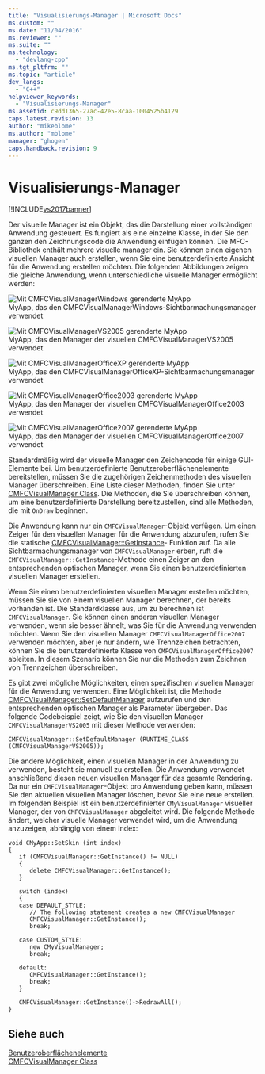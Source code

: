 ```yaml
---
title: "Visualisierungs-Manager | Microsoft Docs"
ms.custom: ""
ms.date: "11/04/2016"
ms.reviewer: ""
ms.suite: ""
ms.technology: 
  - "devlang-cpp"
ms.tgt_pltfrm: ""
ms.topic: "article"
dev_langs: 
  - "C++"
helpviewer_keywords: 
  - "Visualisierungs-Manager"
ms.assetid: c9dd1365-27ac-42e5-8caa-1004525b4129
caps.latest.revision: 13
author: "mikeblome"
ms.author: "mblome"
manager: "ghogen"
caps.handback.revision: 9
---
```

# Visualisierungs-Manager
[!INCLUDE[vs2017banner](../assembler/inline/includes/vs2017banner.md)]

Der visuelle Manager ist ein Objekt, das die Darstellung einer vollständigen Anwendung gesteuert.  Es fungiert als eine einzelne Klasse, in der Sie den ganzen den Zeichnungscode die Anwendung einfügen können.  Die MFC\-Bibliothek enthält mehrere visuelle manager ein.  Sie können einen eigenen visuellen Manager auch erstellen, wenn Sie eine benutzerdefinierte Ansicht für die Anwendung erstellen möchten.  Die folgenden Abbildungen zeigen die gleiche Anwendung, wenn unterschiedliche visuelle Manager ermöglicht werden:  
  
 ![Mit CMFCVisualManagerWindows gerenderte MyApp](../mfc/media/vmwindows.png "VMWindows")  
MyApp, das den CMFCVisualManagerWindows\-Sichtbarmachungsmanager verwendet  
  
 ![Mit CMFCVisualManagerVS2005 gerenderte MyApp](../mfc/media/vmvs2005.png "VMVS2005")  
MyApp, das den Manager der visuellen CMFCVisualManagerVS2005 verwendet  
  
 ![Mit CMFCVisualManagerOfficeXP gerenderte MyApp](../mfc/media/vmofficexp.png "VMOfficeXP")  
MyApp, das den CMFCVisualManagerOfficeXP\-Sichtbarmachungsmanager verwendet  
  
 ![Mit CMFCVisualManagerOffice2003 gerenderte MyApp](../mfc/media/vmoffice2003.png "VMOffice2003")  
MyApp, das den Manager der visuellen CMFCVisualManagerOffice2003 verwendet  
  
 ![Mit CMFCVisualManagerOffice2007 gerenderte MyApp](../mfc/media/msoffice2007.png "MSOffice2007")  
MyApp, das den Manager der visuellen CMFCVisualManagerOffice2007 verwendet  
  
 Standardmäßig wird der visuelle Manager den Zeichencode für einige GUI\-Elemente bei.  Um benutzerdefinierte Benutzeroberflächenelemente bereitstellen, müssen Sie die zugehörigen Zeichenmethoden des visuellen Manager überschreiben.  Eine Liste dieser Methoden, finden Sie unter [CMFCVisualManager Class](../mfc/reference/cmfcvisualmanager-class.md).  Die Methoden, die Sie überschreiben können, um eine benutzerdefinierte Darstellung bereitzustellen, sind alle Methoden, die mit `OnDraw` beginnen.  
  
 Die Anwendung kann nur ein `CMFCVisualManager`\-Objekt verfügen.  Um einen Zeiger für den visuellen Manager für die Anwendung abzurufen, rufen Sie die statische [CMFCVisualManager::GetInstance](../Topic/CMFCVisualManager::GetInstance.md)\- Funktion auf.  Da alle Sichtbarmachungsmanager von `CMFCVisualManager` erben, ruft die `CMFCVisualManager::GetInstance`\-Methode einen Zeiger an den entsprechenden optischen Manager, wenn Sie einen benutzerdefinierten visuellen Manager erstellen.  
  
 Wenn Sie einen benutzerdefinierten visuellen Manager erstellen möchten, müssen Sie sie von einem visuellen Manager berechnen, der bereits vorhanden ist.  Die Standardklasse aus, um zu berechnen ist `CMFCVisualManager`.  Sie können einen anderen visuellen Manager verwenden, wenn sie besser ähnelt, was Sie für die Anwendung verwenden möchten.  Wenn Sie den visuellen Manager `CMFCVisualManagerOffice2007` verwenden möchten, aber je nur ändern, wie Trennzeichen betrachten, können Sie die benutzerdefinierte Klasse von `CMFCVisualManagerOffice2007` ableiten.  In diesem Szenario können Sie nur die Methoden zum Zeichnen von Trennzeichen überschreiben.  
  
 Es gibt zwei mögliche Möglichkeiten, einen spezifischen visuellen Manager für die Anwendung verwenden.  Eine Möglichkeit ist, die Methode [CMFCVisualManager::SetDefaultManager](../Topic/CMFCVisualManager::SetDefaultManager.md) aufzurufen und den entsprechenden optischen Manager als Parameter übergeben.  Das folgende Codebeispiel zeigt, wie Sie den visuellen Manager `CMFCVisualManagerVS2005` mit dieser Methode verwenden:  
  
```  
CMFCVisualManager::SetDefaultManager (RUNTIME_CLASS (CMFCVisualManagerVS2005));  
```  
  
 Die andere Möglichkeit, einen visuellen Manager in der Anwendung zu verwenden, besteht sie manuell zu erstellen.  Die Anwendung verwendet anschließend diesen neuen visuellen Manager für das gesamte Rendering.  Da nur ein `CMFCVisualManager`\-Objekt pro Anwendung geben kann, müssen Sie den aktuellen visuellen Manager löschen, bevor Sie eine neue erstellen.  Im folgenden Beispiel ist ein benutzerdefinierter `CMyVisualManager` visueller Manager, der von `CMFCVisualManager` abgeleitet wird.  Die folgende Methode ändert, welcher visuelle Manager verwendet wird, um die Anwendung anzuzeigen, abhängig von einem Index:  
  
```  
void CMyApp::SetSkin (int index)  
{  
   if (CMFCVisualManager::GetInstance() != NULL)  
   {  
      delete CMFCVisualManager::GetInstance();  
   }  
  
   switch (index)  
   {  
   case DEFAULT_STYLE:  
      // The following statement creates a new CMFCVisualManager  
      CMFCVisualManager::GetInstance();  
      break;  
  
   case CUSTOM_STYLE:  
      new CMyVisualManager;  
      break;  
  
   default:  
      CMFCVisualManager::GetInstance();  
      break;  
   }  
  
   CMFCVisualManager::GetInstance()->RedrawAll();  
}  
```  
  
## Siehe auch  
 [Benutzeroberflächenelemente](../mfc/user-interface-elements-mfc.md)   
 [CMFCVisualManager Class](../mfc/reference/cmfcvisualmanager-class.md)